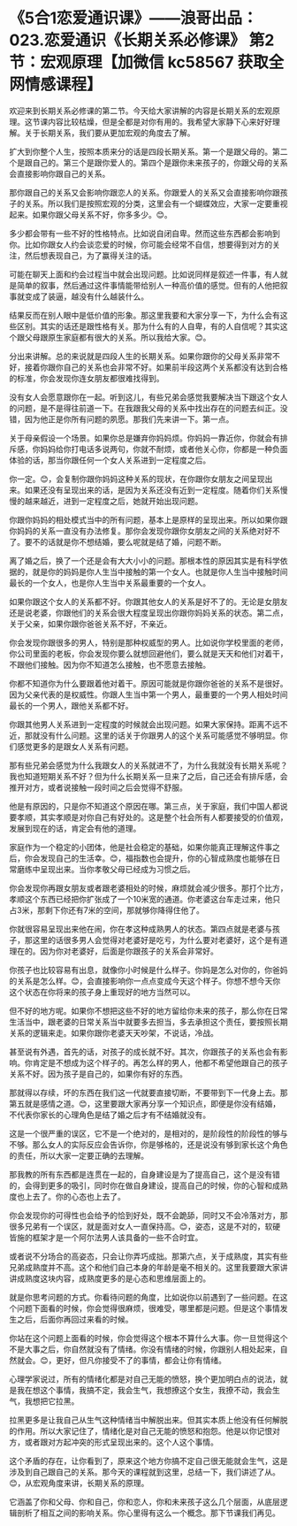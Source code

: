 # 《5合1恋爱通识课》——浪哥出品：023.恋爱通识《长期关系必修课》 第2节：宏观原理【加微信 kc58567 获取全网情感课程】

欢迎来到长期关系必修课的第二节。今天给大家讲解的内容是长期关系的宏观原理。这节课内容比较枯燥，但是全都是对你有用的。我希望大家静下心来好好理解。关于长期关系，我们要从更加宏观的角度去了解。

扩大到你整个人生，按照本质来分的话是四段长期关系。第一个是跟父母的。第二个是跟自己的。第三个是跟你爱人的。第四个是跟你未来孩子的，你跟父母的关系会直接影响你跟自己的关系。

那你跟自己的关系又会影响你跟恋人的关系。你跟爱人的关系又会直接影响你跟孩子的关系。所以我们是按照宏观的分类，这里会有一个蝴蝶效应，大家一定要重视起来。如果你跟父母关系不好，你多多少。😊。

多少都会带有一些不好的性格特点。比如说自闭自卑。然而这些东西都会影响到你。比如你跟女人约会谈恋爱的时候，你可能会经常不自信，想要得到对方的关注，然后想表现自己，为了赢得关注的话。

可能在聊天上面和约会过程当中就会出现问题。比如说同样是叙述一件事，有人就是简单的叙事，然后通过这件事情能带给别人一种高价值的感觉。但有的人他把叙事就变成了装逼，越没有什么越装什么。

结果反而在别人眼中是低价值的形象。那这里我要和大家分享一下，为什么会有这些区别。其实的话还是跟性格有关。那为什么有的人自卑，有的人自信呢？其实这个跟父母跟原生家庭都有很大的关系。所以我给大家。😊。

分出来讲解。总的来说就是四段人生的长期关系。如果你跟你的父母关系非常不好，接着你跟你自己的关系也会非常不好。如果前半段这两个关系都没有达到合格的标准，你会发现你连女朋友都很难找得到。

没有女人会愿意跟你在一起。听到这儿，有些兄弟会感觉我要解决当下跟这个女人的问题，是不是得往前道一下。在我跟我父母的关系中找出存在的问题去纠正。没错，因为他正是你所有问题的夙愿。那我们先来讲一下。第一点。

关于母亲假设一个场景。如果你总是嫌弃你妈妈烦。你妈妈一靠近你，你就会有排斥感，你妈妈给你打电话多说两句，你就不耐烦，或者他关心你，你都是一种负面体验的话，那当你跟任何一个女人关系进到一定程度之后。

你一定。😊，会复制你跟你妈妈这种关系的现状，在你跟你女朋友之间呈现出来。如果还没有呈现出来的话，是因为关系还没有近到一定程度。随着你们关系慢慢的越来越近，进到一定程度之后，她就开始出现问题。

你跟你妈妈的相处模式当中的所有问题，基本上是原样的呈现出来。所以如果你跟你妈妈的关系一直没有办法修复。那你会发现你跟你女朋友之间的关系绝对好不了。要不的话就是你不想结婚，要么呢就是结了婚，问题不断。

离了婚之后，换了一个还是会有大大小小的问题。那根本性的原因其实是有科学依据的，就是你的妈妈是你人生当中接触的第一个女人。也就是你人生当中接触时间最长的一个女人，也是你人生当中关系最重要的一个女人。

如果你跟这个女人的关系都不好。你跟其他女人的关系是好不了的。无论是女朋友还是说老婆，你跟他们的关系会很大程度呈现出你跟你妈妈关系的状态。第二点，关于父亲，如果你跟你爸爸关系不好，不亲近。

你会发现你跟很多的男人，特别是那种权威型的男人。比如说你学校里面的老师，你公司里面的老板，你会发现你要么就想回避他们，要么就是天天和他们对着干，不跟他们接触。因为你不知道怎么接触，也不愿意去接触。

你都不知道你为什么要跟着他对着干。原因可能就是你跟你爸爸的关系不是很好。因为父亲代表的是权威性。你跟人生当中第一个男人，最重要的一个男人相处时间最长的一个男人，跟他关系都不好。

你跟其他男人关系进到一定程度的时候就会出现问题。如果大家保持。距离不远不近，那就没有什么问题。这里的话关于你跟男人的这个关系可能感觉不够明显。你们感觉更多的是跟女人关系有问题。

那有些兄弟会感觉为什么我跟女人的关系就进不了，为什么我就没有长期关系呢？我也知道短期关系不好？但为什么长期关系一旦来了之后，自己还会有排斥感，会推开对方，或者说接触一段时间之后会觉得不舒服。

他是有原因的，只是你不知道这个原因在哪。第三点，关于家庭，我们中国人都说要孝顺，其实孝顺是对你自己有好处的。这是整个社会所有人都要接受的价值观，发展到现在的话，肯定会有他的道理。

家庭作为一个稳定的小团体，他是社会稳定的基础，如果你能真正理解这件事之后，你会发现自己的生活幸。😊，福指数也会提升，你的心智成熟度也能够在日常磨练中呈现出来。当你孝敬父母已经成为习惯之后。

你会发现你再跟女朋友或者跟老婆相处的时候，麻烦就会减少很多。那打个比方，孝顺这个东西已经把你扩张成了一个10米宽的通道。你老婆这台车走过来，他只占3米，那剩下你还有7米的空间，那就够你降得住他了。

你就很容易呈现出来他在闹，你在孝这种成熟男人的状态。第四点就是老婆与孩子，那这里的话很多男人会觉得对老婆好是吃亏，为什么要对老婆好，这个是有道理在的。因为你对老婆好，后面是你跟孩子的关系会非常好。

你孩子也比较容易有出息，就像你小时候是什么样子。你妈是怎么对你的，你爸妈的关系是怎么样。😊，会直接影响你一点点变成今天这个样子。你想不想今天你这个状态在你将来的孩子身上重现好的地方当然可以。

但不好的地方呢。如果你不想把这些不好的地方留给你未来的孩子，那么你在日常生活当中，跟老婆的日常关系当中就要多去担当，多去承担这个责任，要按照长期关系的逻辑来走。如果你跟你老婆天天吵架，不说话，冷战。

甚至说有外遇，首先的话，对孩子的成长就不好。其次，你跟孩子的关系也会有影响。你肯定是不想成为这个样子的。再怎么样的男人，他都不希望他跟自己的孩子关系不好。因为孩子是自己的，如果你有好的东西。

那就得以存续，坏的东西在我们这一代就要直接切断，不要带到下一代身上去。那第五就是感情之道。😊，这里要跟大家再分享一个知识点，即便是你没有结婚，不代表你家长的心理角色是结了婚之后才有不结婚就没有。

这是一个很严重的误区，它不是一个绝对的，是相对的，是阶段性的阶段性的够与不够。那么女人的实际反应会告诉你，你是够格的，还是说没有够到家长这个角色的责任，所以大家一定要正确的去理解。

那我教的所有东西都是连贯在一起的，自身建设是为了提高自己，这个是没有错的，会得到更多的吸引，同时你在做自身建设，提高自己的时候，你的心智和成熟度也上去了。你的心态也上去了。

你会发现你的可得性也会给予的恰到好处，既不会跪舔，同时又不会冷落对方，那很多兄弟有一个误区，就是面对女人一直保持高。😊，姿态，这是不对的，软硬皆施的框架才是一个阿尔法男人该具备的一些不合时宜。

或者说不分场合的高姿态，只会让你弄巧成拙。那第六点，关于成熟度，其实有些兄弟成熟度并不高。这个和他们自己本身的年龄是毫不相关的。这里我要跟大家讲讲成熟度这块内容，成熟度更多的是心态和思维层面上的。

就是你思考问题的方式。你看待问题的角度，比如说你以前遇到了一些问题。在这个问题下面看的时候，你会觉得很麻烦，很难受，哪里都是问题。但是这个事情发生之后，后面你再回过来看的时候。

你站在这个问题上面看的时候，你会觉得这个根本不算什么大事。你一旦觉得这个不是大事之后，你自然就没有了情绪。你没有情绪的时候，你跟别人相处起来，自然就会。😊，更好，但凡你接受不了的事情，都会让你有情绪。

心理学家说过，所有的情绪化都是对自己无能的愤怒，换个更加明白点的说法，就是我在想这个事情，我搞不定，我会生气，我想撩这个女生，我撩不动，我会生气，我想把它拉黑。

拉黑更多是让我自己从生气这种情绪当中解脱出来。但其实本质上他没有任何解脱的作用。所以大家记住了，情绪化是对自己无能的愤怒和抱怨。他是以你记恨对方，或者跟对方起冲突的形式呈现出来的。这个人这个事情。

这个矛盾的存在，让你看到了，原来这个地方你搞不定自己很无能就会生气，这是涉及到自己跟自己的关系。那今天的课程就到这里，总结一下，我们讲述了从。😊，从宏观角度来讲，长期关系的原理。

它涵盖了你和父母、你和自己，你和恋人，你和未来孩子这么几个层面，从底层逻辑剖析了相互之间的影响关系。你心里得有这么一个概念。那下节课我们再见。

